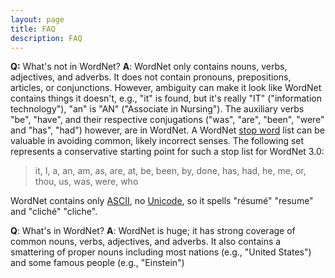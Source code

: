```yaml
---
layout: page
title: FAQ
description: FAQ
---
```


**Q:** What's not in WordNet?
**A**: WordNet only contains nouns, verbs, adjectives, and adverbs. It does not contain pronouns, prepositions, articles, or conjunctions. However, ambiguity can make it look like WordNet contains things it doesn't, e.g., "it" is found, but it's really "IT" ("information technology"), "an" is "AN" ("Associate in Nursing"). The auxiliary verbs "be", "have", and their respective conjugations ("was", "are", "been", "were" and "has", "had") however, are in WordNet. A WordNet [stop word](http://www.wikipedia.com/wiki/stop%20word) list can be valuable in avoiding common, likely incorrect senses. The following set represents a conservative starting point for such a stop list for WordNet 3.0:

> it, I, a, an, am, as, are, at, be, been, by, done, has, had, he, me, or, thou, us, was, were, who

WordNet contains only [ASCII](http://www.wikipedia.com/wiki/ASCII), no [Unicode](http://www.wikipedia.com/wiki/Unicode), so it spells "résumé" "resume" and "cliché" "cliche".

**Q**: What's in WordNet?
**A**: WordNet is huge; it has strong coverage of common nouns, verbs, adjectives, and adverbs. It also contains a smattering of proper nouns including most nations (e.g., "United States") and some famous people (e.g., "Einstein")